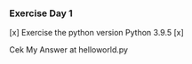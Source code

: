 ### Exercise Day 1 
[x] Exercise the python version
    Python 3.9.5
[x] 


Cek My Answer at helloworld.py